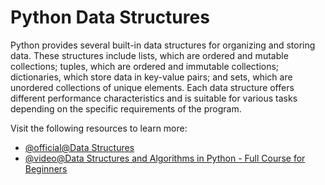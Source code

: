 # Python Data Structures

Python provides several built-in data structures for organizing and storing data. These structures include lists, which are ordered and mutable collections; tuples, which are ordered and immutable collections; dictionaries, which store data in key-value pairs; and sets, which are unordered collections of unique elements. Each data structure offers different performance characteristics and is suitable for various tasks depending on the specific requirements of the program.

Visit the following resources to learn more:

- [@official@Data Structures](https://docs.python.org/3/tutorial/datastructures.html)
- [@video@Data Structures and Algorithms in Python - Full Course for Beginners](https://www.youtube.com/watch?v=pkYVOmU3MgA)